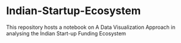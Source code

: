 # Indian-Startup-Ecosystem

This repository hosts a notebook on A Data Visualization Approach in analysing the Indian Start-up Funding Ecosystem
